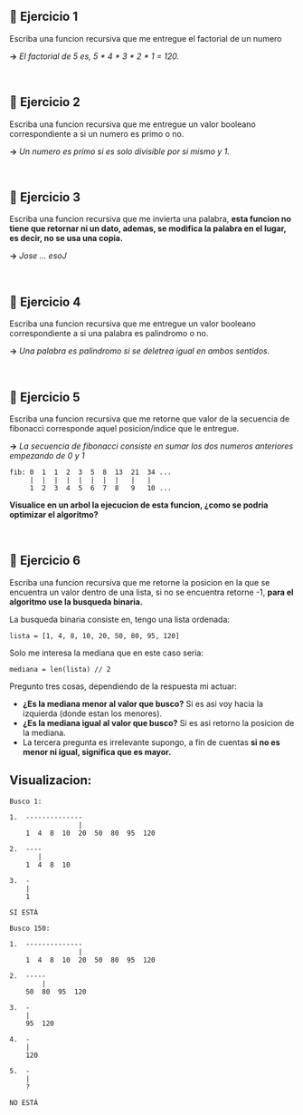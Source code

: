 
## 🥑 **Ejercicio 1**

Escriba una funcion recursiva que me entregue el factorial de un numero

**->** _El factorial de 5 es, 5 * 4 * 3 * 2 * 1 = 120._

<br/>

## 🥑 **Ejercicio 2**

Escriba una funcion recursiva que me entregue un valor booleano correspondiente a si un numero es primo o no.

**->** _Un numero es primo si es solo divisible por si mismo y 1._

<br/>

## 🥑 **Ejercicio 3**

Escriba una funcion recursiva que me invierta una palabra, **esta funcion no tiene que retornar ni un dato, ademas, se modifica la palabra en el lugar, es decir, no se usa una copia.**

**->** _Jose ... esoJ_

<br/>

## 🥑 **Ejercicio 4**

Escriba una funcion recursiva que me entregue un valor booleano correspondiente a si una palabra es palindromo o no. 

**->** _Una palabra es palindromo si se deletrea igual en ambos sentidos._

<br/>

## 🥑 **Ejercicio 5**

Escriba una funcion recursiva que me retorne que valor de la secuencia de fibonacci corresponde aquel posicion/indice que le entregue.

**->** _La secuencia de fibonacci consiste en sumar los dos numeros anteriores empezando de 0 y 1_ 

```
fib: 0  1  1  2  3  5  8  13  21  34 ...
     |  |  |  |  |  |  |  |   |   |
     1  2  3  4  5  6  7  8   9   10 ...
```

**Visualice en un arbol la ejecucion de esta funcion, ¿como se podria optimizar el algoritmo?**
          
<br/>

## 🥑 **Ejercicio 6**

Escriba una funcion recursiva que me retorne la posicion en la que se encuentra un valor dentro de una lista, si no se encuentra retorne -1, **para el algoritmo use la busqueda binaria.**

La busqueda binaria consiste en, tengo una lista ordenada:

```
lista = [1, 4, 8, 10, 20, 50, 80, 95, 120]
```

Solo me interesa la mediana que en este caso seria:

```
mediana = len(lista) // 2
```

Pregunto tres cosas, dependiendo de la respuesta mi actuar:
* **¿Es la mediana menor al valor que busco?** Si es asi voy hacia la izquierda (donde estan los menores).
* **¿Es la mediana igual al valor que busco?** Si es asi retorno la posicion de la mediana.  
* La tercera pregunta es irrelevante supongo, a fin de cuentas **si no es menor ni igual, significa que es mayor.**

## Visualizacion:

```
Busco 1:
    
1.  --------------
                 |
    1  4  8  10  20  50  80  95  120

2.  ----
       |
    1  4  8  10

3.  -
    |
    1

SI ESTÁ

Busco 150:

1.  --------------
                 |
    1  4  8  10  20  50  80  95  120   

2.  -----
        |
    50  80  95  120

3.  -
    |    
    95  120

4.  -
    |    
    120

5.  -
    |
    ?

NO ESTÁ
```

